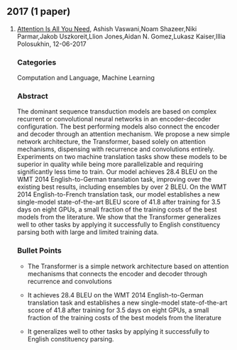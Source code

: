 
## 2017 (1 paper)

1. [Attention Is All You Need](https://arxiv.org/abs/1706.03762v7), Ashish Vaswani,Noam Shazeer,Niki Parmar,Jakob Uszkoreit,Llion Jones,Aidan N. Gomez,Lukasz Kaiser,Illia Polosukhin, 12-06-2017
      ### Categories
      Computation and Language, Machine Learning
     ### Abstract
     The dominant sequence transduction models are based on complex recurrent or convolutional neural networks in an encoder-decoder configuration. The best performing models also connect the encoder and decoder through an attention mechanism. We propose a new simple network architecture, the Transformer, based solely on attention mechanisms, dispensing with recurrence and convolutions entirely. Experiments on two machine translation tasks show these models to be superior in quality while being more parallelizable and requiring significantly less time to train. Our model achieves 28.4 BLEU on the WMT 2014 English-to-German translation task, improving over the existing best results, including ensembles by over 2 BLEU. On the WMT 2014 English-to-French translation task, our model establishes a new single-model state-of-the-art BLEU score of 41.8 after training for 3.5 days on eight GPUs, a small fraction of the training costs of the best models from the literature. We show that the Transformer generalizes well to other tasks by applying it successfully to English constituency parsing both with large and limited training data.
     ### Bullet Points

   * The Transformer is a simple network architecture based on attention mechanisms that connects the encoder and decoder through recurrence and convolutions

   * It achieves 28.4 BLEU on the WMT 2014 English-to-German translation task and establishes a new single-model state-of-the-art score of 41.8 after training for 3.5 days on eight GPUs, a small fraction of the training costs of the best models from the literature

   * It generalizes well to other tasks by applying it successfully to English constituency parsing.


